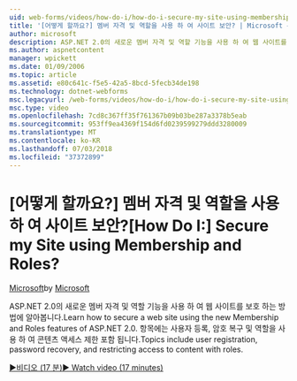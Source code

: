 ```yaml
---
uid: web-forms/videos/how-do-i/how-do-i-secure-my-site-using-membership-and-roles
title: '[어떻게 할까요?] 멤버 자격 및 역할을 사용 하 여 사이트 보안? | Microsoft 문서'
author: microsoft
description: ASP.NET 2.0의 새로운 멤버 자격 및 역할 기능을 사용 하 여 웹 사이트를 보호 하는 방법에 알아봅니다. 항목에는 사용자 등록, 암호 복구 및 restricti 포함 하는 중...
ms.author: aspnetcontent
manager: wpickett
ms.date: 01/09/2006
ms.topic: article
ms.assetid: e80c641c-f5e5-42a5-8bcd-5fecb34de198
ms.technology: dotnet-webforms
msc.legacyurl: /web-forms/videos/how-do-i/how-do-i-secure-my-site-using-membership-and-roles
msc.type: video
ms.openlocfilehash: 7cd8c367ff35f761367b09b03be287a3378b5eab
ms.sourcegitcommit: 953ff9ea4369f154d6fd0239599279ddd3280009
ms.translationtype: MT
ms.contentlocale: ko-KR
ms.lasthandoff: 07/03/2018
ms.locfileid: "37372899"
---
```

<a name="how-do-i-secure-my-site-using-membership-and-roles"></a><span data-ttu-id="eef93-105">[어떻게 할까요?] 멤버 자격 및 역할을 사용 하 여 사이트 보안?</span><span class="sxs-lookup"><span data-stu-id="eef93-105">[How Do I:] Secure my Site using Membership and Roles?</span></span>
====================
<span data-ttu-id="eef93-106">[Microsoft](https://github.com/microsoft)</span><span class="sxs-lookup"><span data-stu-id="eef93-106">by [Microsoft](https://github.com/microsoft)</span></span>

<span data-ttu-id="eef93-107">ASP.NET 2.0의 새로운 멤버 자격 및 역할 기능을 사용 하 여 웹 사이트를 보호 하는 방법에 알아봅니다.</span><span class="sxs-lookup"><span data-stu-id="eef93-107">Learn how to secure a web site using the new Membership and Roles features of ASP.NET 2.0.</span></span> <span data-ttu-id="eef93-108">항목에는 사용자 등록, 암호 복구 및 역할을 사용 하 여 콘텐츠 액세스 제한 포함 됩니다.</span><span class="sxs-lookup"><span data-stu-id="eef93-108">Topics include user registration, password recovery, and restricting access to content with roles.</span></span>

[<span data-ttu-id="eef93-109">&#9654;비디오 (17 분)</span><span class="sxs-lookup"><span data-stu-id="eef93-109">&#9654; Watch video (17 minutes)</span></span>](https://channel9.msdn.com/Blogs/ASP-NET-Site-Videos/how-do-i-secure-my-site-using-membership-and-roles)
